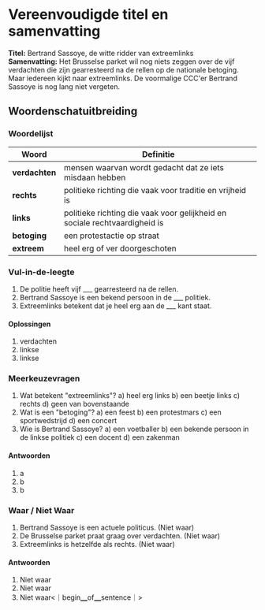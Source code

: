 # Vereenvoudigde titel en samenvatting

**Titel:** Bertrand Sassoye, de witte ridder van extreemlinks  
**Samenvatting:** Het Brusselse parket wil nog niets zeggen over de vijf verdachten die zijn gearresteerd na de rellen op de nationale betoging. Maar iedereen kijkt naar extreemlinks. De voormalige CCC'er Bertrand Sassoye is nog lang niet vergeten.

## Woordenschatuitbreiding

### Woordelijst

| Woord | Definitie |
|-------|-----------|
| **verdachten** | mensen waarvan wordt gedacht dat ze iets misdaan hebben |
| **rechts** | politieke richting die vaak voor traditie en vrijheid is |
| **links** | politieke richting die vaak voor gelijkheid en sociale rechtvaardigheid is |
| **betoging** | een protestactie op straat |
| **extreem** | heel erg of ver doorgeschoten |

### Vul-in-de-leegte
1. De politie heeft vijf ___ gearresteerd na de rellen.
2. Bertrand Sassoye is een bekend persoon in de ___ politiek.
3. Extreemlinks betekent dat je heel erg aan de ___ kant staat.

#### Oplossingen
1. verdachten
2. linkse
3. linkse

### Meerkeuzevragen
1. Wat betekent "extreemlinks"?
  a) heel erg links
  b) een beetje links
  c) rechts
  d) geen van bovenstaande
2. Wat is een "betoging"?
  a) een feest
  b) een protestmars
  c) een sportwedstrijd
  d) een concert
3. Wie is Bertrand Sassoye?
  a) een voetballer
  b) een bekende persoon in de linkse politiek
  c) een docent
  d) een zakenman

#### Antwoorden
1. a
2. b
3. b

### Waar / Niet Waar
1. Bertrand Sassoye is een actuele politicus. (Niet waar)
2. De Brusselse parket praat graag over verdachten. (Niet waar)
3. Extreemlinks is hetzelfde als rechts. (Niet waar)

#### Antwoorden
1. Niet waar
2. Niet waar
3. Niet waar<｜begin▁of▁sentence｜>